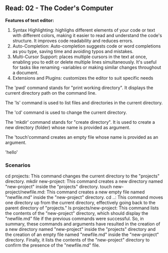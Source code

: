 ## Read: 02 - The Coder's Computer

**Features of text editor:** 
1. Syntax Highlighting: highlighs different elements of your code or text with different colors, making it easier to read and understand the code's structure. It improves code readability and reduces errors.
2. Auto-Completion: Auto-completion suggests code or word completions as you type, saving time and avoiding typos and mistakes.
3. Multi-Cursor Support: places multiple cursors in the text at once, enabling you to edit or delete multiple lines simultaneously. It's useful for tasks like renaming -variables or making similar changes throughout a document.
4. Extensions and Plugins: customizes the editor to suit specific needs

The 'pwd' command stands for "print working directory". It displays the current directory path on the command line.

The 'ls' command is used to list files and directories in the current directory.

The 'cd' command is used to change the current directory.

The 'mkdir' command stands for "create directory". It is used to create a new directory (folder) whose name is provided as argument.

The 'touch'command creates an empty file whose name is provided as an argument.

'hello' 

### Scenarios
cd projects: This command changes the current directory to the "projects" directory.
mkdir new-project: This command creates a new directory named "new-project" inside the "projects" directory.
touch new-project/newfile.md: This command creates a new empty file named "newfile.md" inside the "new-project" directory.
cd ..: This command moves one directory up from the current directory, effectively going back to the parent directory of "projects."
ls projects/new-project: This command lists the contents of the "new-project" directory, which should display the "newfile.md" file if the previous commands were successful.
So, in summary, these commands and arguments have resulted in the creation of a new directory named "new-project" inside the "projects" directory and the creation of an empty file named "newfile.md" inside the "new-project" directory. Finally, it lists the contents of the "new-project" directory to confirm the presence of the "newfile.md" file.
